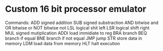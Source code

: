 # Custom 16 bit processor emulator

Commands:
ADD  signed addition
SUB  signed substraction
AND  bitwise and
OR   bitwise or
NOT  bitwise not
LSL  logical shit left
LSR  logical shift right
MUL  signed mutiplication
ADDI load immidiate to reg
BRA  branch
BEQ  branch if equal
BNE  branch if not equal
JMP  jump
STR  store data in memory
LDM  load data from memory
HLT  halt execution

